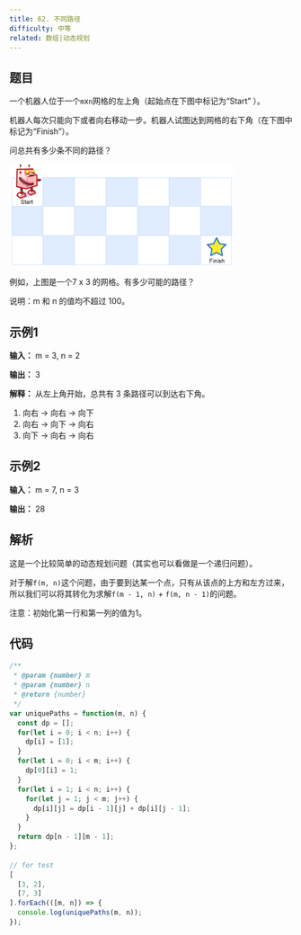 ```yaml
---
title: 62. 不同路径
difficulty: 中等
related: 数组|动态规划
---
```


## 题目

一个机器人位于一个`m`x`n`网格的左上角（起始点在下图中标记为“Start” ）。

机器人每次只能向下或者向右移动一步。机器人试图达到网格的右下角（在下图中标记为“Finish”）。

问总共有多少条不同的路径？

![示例图](./robot_maze.png)

例如，上图是一个7 x 3 的网格。有多少可能的路径？

说明：m 和 n 的值均不超过 100。

## 示例1

**输入：** m = 3, n = 2

**输出：** 3

**解释：** 从左上角开始，总共有 3 条路径可以到达右下角。

1. 向右 -> 向右 -> 向下
2. 向右 -> 向下 -> 向右
3. 向下 -> 向右 -> 向右

## 示例2

**输入：** m = 7, n = 3

**输出：** 28

## 解析

这是一个比较简单的动态规划问题（其实也可以看做是一个递归问题）。

对于解`f(m, n)`这个问题，由于要到达某一个点，只有从该点的上方和左方过来，所以我们可以将其转化为求解`f(m - 1, n)` + `f(m, n - 1)`的问题。

注意：初始化第一行和第一列的值为1。

## 代码

```js
/**
 * @param {number} m
 * @param {number} n
 * @return {number}
 */
var uniquePaths = function(m, n) {
  const dp = [];
  for(let i = 0; i < n; i++) {
    dp[i] = [1];
  }
  for(let i = 0; i < m; i++) {
    dp[0][i] = 1;
  }
  for(let i = 1; i < n; i++) {
    for(let j = 1; j < m; j++) {
      dp[i][j] = dp[i - 1][j] + dp[i][j - 1];
    }
  }
  return dp[n - 1][m - 1];
};

// for test
[
  [3, 2],
  [7, 3]
].forEach(([m, n]) => {
  console.log(uniquePaths(m, n));
});
```